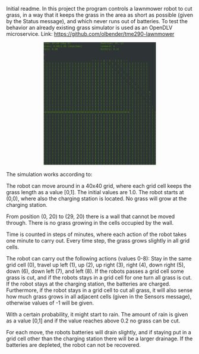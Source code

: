 Initial readme.
In this project the program controls a lawnmower robot to cut grass, in a way that it keeps the grass in the area as short as possible (given by the Status message), and which never runs out of batteries. To test the behavior an already existing grass simulator is used as an OpenDLV microservice. Link: https://github.com/olbender/tme290-lawnmower

<p align="center">
  <a href="./images/Project5.gif"><img src="./images/Project5.gif" alt="Overview" width="60%" height="60%"></a>
</p>

   The simulation works according to:

   The robot can move around in a 40x40 grid, where each grid cell keeps the grass length as a value [0,1]. The initial values are 1.0. The robot starts at (0,0),    where also the charging station is located. No grass will grow at the charging station.

   From position (0, 20) to (29, 20) there is a wall that cannot be moved through. There is no grass growing in the cells occupied by the wall.

   Time is counted in steps of minutes, where each action of the robot takes one minute to carry out. Every time step, the grass grows slightly in all grid cells.

   The robot can carry out the following actions (values 0-8): Stay in the same grid cell (0), travel up left (1), up (2), up right (3), right (4), down right (5),    down (6), down left (7), and left (8). If the robots passes a grid cell some grass is cut, and if the robots stays in a grid cell for one turn all grass is cut.    If the robot stays at the charging station, the batteries are charged. Furthermore, if the robot stays in a grid cell to cut all grass, it will also sense how       much grass grows in all adjacent cells (given in the Sensors message), otherwise values of -1 will be given.

   With a certain probability, it might start to rain. The amount of rain is given as a value [0,1] and if the value reaches above 0.2 no grass can be cut.

   For each move, the robots batteries will drain slightly, and if staying put in a grid cell other than the charging station there will be a larger drainage. If    the batteries are depleted, the robot can not be recovered.
